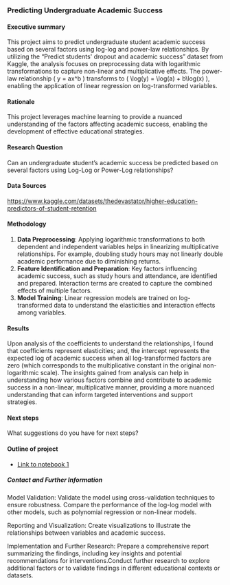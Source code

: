 ### Predicting Undergraduate Academic Success

#### Executive summary
This project aims to predict undergraduate student academic success based on several factors using log-log and power-law relationships. By utilizing the “Predict students' dropout and academic success” dataset from Kaggle, the analysis focuses on preprocessing data with logarithmic transformations to capture non-linear and multiplicative effects. The power-law relationship \( y = ax^b \) transforms to \( \log(y) = \log(a) + b\log(x) \), enabling the application of linear regression on log-transformed variables.

#### Rationale
This project leverages machine learning to provide a nuanced understanding of the factors affecting academic success, enabling the development of effective educational strategies.

#### Research Question
Can an undergraduate student’s academic success be predicted based on several factors using Log-Log or Power-Log relationships?

#### Data Sources
https://www.kaggle.com/datasets/thedevastator/higher-education-predictors-of-student-retention

#### Methodology
1. **Data Preprocessing**: Applying logarithmic transformations to both dependent and independent variables helps in linearizing multiplicative relationships. For example, doubling study hours may not linearly double academic performance due to diminishing returns.
2. **Feature Identification and Preparation**: Key factors influencing academic success, such as study hours and attendance, are identified and prepared. Interaction terms are created to capture the combined effects of multiple factors.
3. **Model Training**: Linear regression models are trained on log-transformed data to understand the elasticities and interaction effects among variables.


#### Results
Upon analysis of the coefficients to understand the relationships, I found that coefficients represent elasticities; and, the intercept represents the expected log of academic success when all log-transformed factors are zero (which corresponds to the multiplicative constant in the original non-logarithmic scale). The insights gained from analysis can help in understanding how various factors combine and contribute to academic success in a non-linear, multiplicative manner, providing a more nuanced understanding that can inform targeted interventions and support strategies.

#### Next steps
What suggestions do you have for next steps?

#### Outline of project

- [Link to notebook 1]()


##### Contact and Further Information
Model Validation:
Validate the model using cross-validation techniques to ensure robustness.
Compare the performance of the log-log model with other models, such as polynomial regression or non-linear models.

Reporting and Visualization:
Create visualizations to illustrate the relationships between variables and academic success.
    
Implementation and Further Research:
Prepare a comprehensive report summarizing the findings, including key insights and potential recommendations for interventions.Conduct further research to explore additional factors or to validate findings in different educational contexts or datasets.
